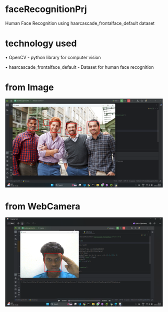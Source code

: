 # faceRecognitionPrj
Human Face Recognition using haarcascade_frontalface_default dataset

# technology used
• OpenCV - python library for computer vision

•	haarcascade_frontalface_default - Dataset for human face recognition

# from Image
![Alt text](https://github.com/sureshvel002/faceRecognitionPrj/blob/master/images/Screenshot%20(51).png)

# from WebCamera 
![Alt text](https://github.com/sureshvel002/faceRecognitionPrj/blob/master/images/Screenshot%20(52).png)
